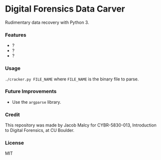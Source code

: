 # Digital Forensics Data Carver
Rudimentary data recovery with Python 3.

### Features
 * ?
 * ?
 * ?

### Usage
`./cracker.py FILE_NAME` where `FILE_NAME` is the binary file to parse.

### Future Improvements
 * Use the `argparse` library.

### Credit
This repository was made by Jacob Malcy for CYBR-5830-013, Introduction to Digital Forensics, at CU Boulder.

### License
MIT